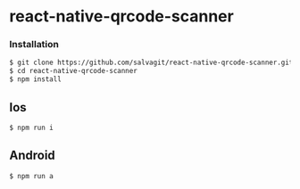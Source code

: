 # react-native-qrcode-scanner

### Installation

```sh
$ git clone https://github.com/salvagit/react-native-qrcode-scanner.git
$ cd react-native-qrcode-scanner
$ npm install
```

## Ios

```sh
$ npm run i
```

## Android

```sh
$ npm run a
```
